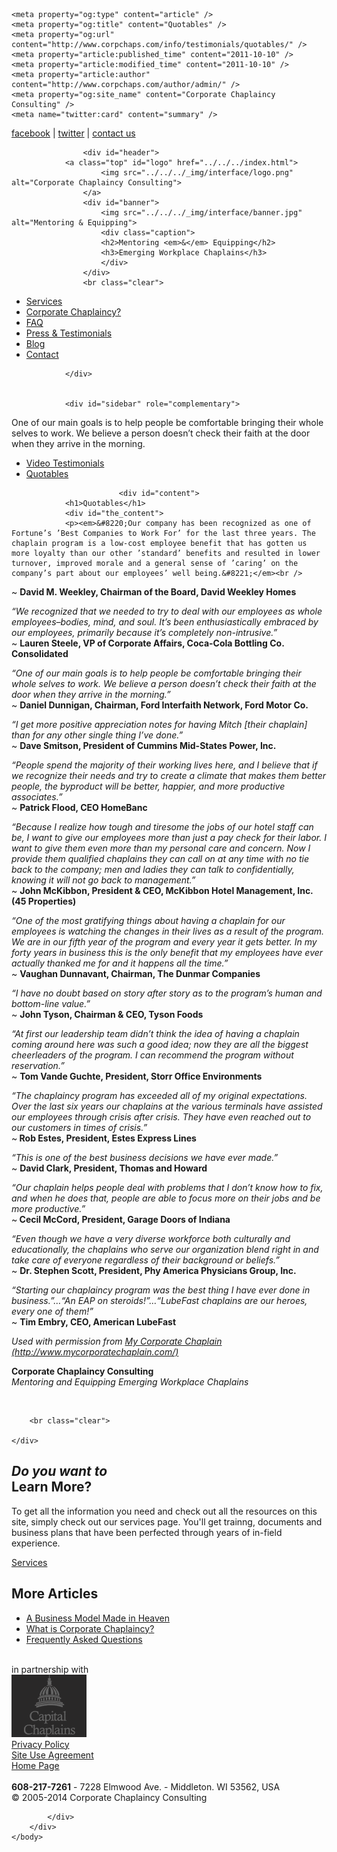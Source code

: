<!DOCTYPE html>
<html dir="ltr" lang="en-US" xmlns:og="http://ogp.me/ns#" xmlns:fb="http://ogp.me/ns/fb#">
<head>
<meta http-equiv="Content-Type" content="text/html; charset=UTF-8" />
<title>Quotables &laquo;  Corporate Chaplaincy Consulting</title>
<link rel="Shortcut Icon" href="../../../_img/favicon.ico">
<link rel="stylesheet" href="../../../_css/style.css" type="text/css" media="screen" />
<link rel="stylesheet" href="../../../_css/print.css" type="text/css" media="print" />
<link rel="pingback" href="../../../xmlrpc.php" />
<script type="text/javascript" src="../../../_js/jquery-1.3.2.min.js"></script>
<script type="text/javascript" src="../../../_js/fancybox/jquery.mousewheel-3.0.2.pack.js"></script>
<script type="text/javascript" src="../../../_js/fancybox/jquery.fancybox-1.3.1.js"></script>
<link rel="stylesheet" type="text/css" href="../../../_js/fancybox/jquery.fancybox-1.3.1.css" media="screen" />

<!-- SEO Ultimate (http://www.seodesignsolutions.com/wordpress-seo/) -->
	<meta property="og:type" content="article" />
	<meta property="og:title" content="Quotables" />
	<meta property="og:url" content="http://www.corpchaps.com/info/testimonials/quotables/" />
	<meta property="article:published_time" content="2011-10-10" />
	<meta property="article:modified_time" content="2011-10-10" />
	<meta property="article:author" content="http://www.corpchaps.com/author/admin/" />
	<meta property="og:site_name" content="Corporate Chaplaincy Consulting" />
	<meta name="twitter:card" content="summary" />
<!-- /SEO Ultimate -->

<link rel="alternate" type="application/rss+xml" title="Corporate Chaplaincy Consulting &raquo; Feed" href="../../../feed/index.html" />
<link rel="alternate" type="application/rss+xml" title="Corporate Chaplaincy Consulting &raquo; Comments Feed" href="../../../comments/feed/index.html" />
<link rel="alternate" type="application/rss+xml" title="Corporate Chaplaincy Consulting &raquo; Quotables Comments Feed" href="feed/index.html" />
<link rel='stylesheet' id='wpsc-thickbox-css'  href='../../../wp-content/plugins/wp-e-commerce/wpsc-core/js/thickbox.css%3Fver=3.8.9.2.625469.css' type='text/css' media='all' />
<link rel='stylesheet' id='wpsc-theme-css-css'  href='../../../wp-content/themes/corpchaps/wpsc-default.css%3Fver=3.8.9.2.625469.css' type='text/css' media='all' />
<style type='text/css'>

		/*
		* Default View Styling
		*/
		div.default_product_display div.textcol{
			margin-left: 106px !important;
			min-height: 96px;
			_height: 96px;
		}

		div.default_product_display  div.textcol div.imagecol{
			position:absolute;
			top:0px;
			left: 0px;
			margin-left: -106px !important;
		}

		div.default_product_display  div.textcol div.imagecol a img {
			width: 96px;
			height: 96px;
		}

		.wpsc_category_grid_item  {
			display:block;
			float:left;
			width: 96px;
			height: 96px;
		}
		.wpsc_category_grid_item  span{
			position:relative;
			top:10.4444444444px;
		}
		div.default_product_display div.item_no_image a  {
			width: 94px;
		}

		div.default_product_display .imagecol img.no-image, #content div.default_product_display .imagecol img.no-image {
			width: 96px;
			height: 96px;
        }

		
		/*
		* Single View Styling
		*/

		div.single_product_display div.item_no_image  {
			width: 126px;
			height: 126px;
		}
		div.single_product_display div.item_no_image a  {
			width: 126px;
		}

		div.single_product_display div.textcol{
			margin-left: 138px !important;
			min-height: 128px;
			_height: 128px;
		}


		div.single_product_display  div.textcol div.imagecol{
			position:absolute;

			margin-left: -138px !important;
		}

		div.single_product_display  div.textcol div.imagecol a img {
			width: 128px;
			height: 128px;
		}

	div#categorydisplay{
		display: block;
	}

	div#branddisplay{
		display: none;
	}

</style>
<link rel='stylesheet' id='wpsc-theme-css-compatibility-css'  href='../../../wp-content/plugins/wp-e-commerce/wpsc-theme/compatibility.css%3Fver=3.8.9.2.625469.css' type='text/css' media='all' />
<script type='text/javascript' src='../../../wp-includes/js/jquery/jquery.js%3Fver=1.7.2'></script>
<script type='text/javascript' src='../../../wp-content/plugins/wp-e-commerce/wpsc-core/js/wp-e-commerce.js%3Fver=3.8.9.2.625469'></script>
<script type='text/javascript' src='../../../wp-content/plugins/wp-e-commerce/wpsc-core/js/jquery.infieldlabel.min.js%3Fver=3.8.9.2.625469'></script>
<script type='text/javascript' src='../../../wp-content/plugins/wp-e-commerce/wpsc-core/js/ajax.js%3Fver=3.8.9.2.625469'></script>
<script type='text/javascript'>
/* <![CDATA[ */
var wpsc_ajax = {"ajaxurl":"http:\/\/www.corpchaps.com\/wp-admin\/admin-ajax.php","spinner":"http:\/\/www.corpchaps.com\/wp-admin\/images\/wpspin_light.gif","no_quotes":"It appears that there are no shipping quotes for the shipping information provided.  Please check the information and try again."};
/* ]]> */
</script>
<script type='text/javascript' src='../../../index.php%3Fwpsc_user_dynamic_js=true&amp;ver=3.8.9.2.625469'></script>
<script type='text/javascript' src='../../../wp-content/plugins/wp-e-commerce/wpsc-admin/js/jquery.livequery.js%3Fver=1.0.3'></script>
<script type='text/javascript' src='../../../wp-content/plugins/wp-e-commerce/wpsc-core/js/user.js%3Fver=3.8.9.2625469'></script>
<script type='text/javascript' src='../../../wp-content/plugins/wp-e-commerce/wpsc-core/js/thickbox.js%3Fver=Instinct_e-commerce'></script>
<link rel="EditURI" type="application/rsd+xml" title="RSD" href="../../../xmlrpc.php%3Frsd" />
<link rel="wlwmanifest" type="application/wlwmanifest+xml" href="../../../wp-includes/wlwmanifest.xml" /> 
<link rel='prev' title='Video Testimonials' href='../index.html' />
<link rel='next' title='Research' href='../../../research.html' />
<meta name="generator" content="WordPress 3.4.2" />
<link rel='canonical' href='index.html' />
<link rel='alternate' type='application/rss+xml' title='Corporate Chaplaincy Consulting Product List RSS' href='../../../index.html%3Fwpsc_action=rss'/><script type="text/javascript">

  var _gaq = _gaq || [];
  _gaq.push(['_setAccount', 'UA-23679465-1']);
  _gaq.push(['_trackPageview']);

  (function() {
    var ga = document.createElement('script'); ga.type = 'text/javascript'; ga.async = true;
    ga.src = ('https:' == document.location.protocol ? 'https://ssl' : 'http://www') + '.google-analytics.com/ga.js';
    var s = document.getElementsByTagName('script')[0]; s.parentNode.insertBefore(ga, s);
  })();

</script>
</head>
<body class="page page-id-708 page-child parent-pageid-278 page-template-default">
	<div id="topbar" class="outer">
			<a target="_blank" href="http://www.facebook.com/pages/Corporate-Chaplaincy-Consulting/240905042597630?v=info">facebook</a> | <a target="_blank" href="http://twitter.com/stevewcook">twitter</a> | <a href="../../../contact-us/index.html">contact us</a>
	</div>

<div id="main" class="outer">
	 <div class="container">

					<div id="header">
				<a class="top" id="logo" href="../../../index.html">
						<img src="../../../_img/interface/logo.png" alt="Corporate Chaplaincy Consulting">
					</a>
					<div id="banner">
						<img src="../../../_img/interface/banner.jpg" alt="Mentoring & Equipping">
						<div class="caption">
						<h2>Mentoring <em>&</em> Equipping</h2>
						<h3>Emerging Workplace Chaplains</h3>
						</div>
					</div>
					<br class="clear">


 <ul id="subnav">  
 <li class="page_item page-item-197"><a href="../../services/index.html">Services</a></li>
<li class="page_item page-item-12"><a href="../../what-is-cc-why-should-i-care/index.html">Corporate Chaplaincy?</a></li>
<li class="page_item page-item-148"><a href="../../faq/index.html">FAQ</a></li>
<li class="page_item page-item-278 current_page_ancestor current_page_parent"><a href="../index.html">Press &#038; Testimonials</a></li>
 
<li><a href="../../../category/blog/index.html">Blog</a></li>
<li><a href="../../../contact-us/index.html">Contact</a></li>
 </ul>  



				</div>


				<div id="sidebar" role="complementary">
<div id="excerpt">One of our main goals is to help people be comfortable bringing their whole selves to work. We believe a person doesn’t check their faith at the door when they arrive in the morning.</div><ul id="sub-pages"><li><a href="../index.html">Video Testimonials</a></li><li><a href="index.html">Quotables</a></li></ul></div>




				
							<div id="content">
				<h1>Quotables</h1>
				<div id="the_content">
				<p><em>&#8220;Our company has been recognized as one of Fortune’s ’Best Companies to Work For’ for the last three years. The chaplain program is a low-cost employee benefit that has gotten us more loyalty than our other ’standard’ benefits and resulted in lower turnover, improved morale and a general sense of ’caring’ on the company’s part about our employees’ well being.&#8221;</em><br />
~ <strong>David M. Weekley, Chairman of the Board, David Weekley Homes</strong></p>
<p><em>&#8220;We recognized that we needed to try to deal with our employees as whole employees&#8211;bodies, mind, and soul. It&#8217;s been enthusiastically embraced by our employees, primarily because it&#8217;s completely non-intrusive.&#8221;</em><br />
~ <strong>Lauren Steele, VP of Corporate Affairs, Coca-Cola Bottling Co. Consolidated</strong></p>
<p><em>“One of our main goals is to help people be comfortable bringing their whole selves to work. We believe a person doesn’t check their faith at the door when they arrive in the morning.”</em><br />
~ <strong>Daniel Dunnigan, Chairman, Ford Interfaith Network, Ford Motor Co.</strong></p>
<p><em>&#8220;I get more positive appreciation notes for having Mitch [their chaplain] than for any other single thing I&#8217;ve done.&#8221;</em><br />
~ <strong>Dave Smitson, President of Cummins Mid-States Power, Inc.</strong></p>
<p><em>&#8220;People spend the majority of their working lives here, and I believe that if we recognize their needs and try to create a climate that makes them better people, the byproduct will be better, happier, and more productive associates.&#8221;</em><br />
~ <strong>Patrick Flood, CEO HomeBanc</strong></p>
<p><em>&#8220;Because I realize how tough and tiresome the jobs of our hotel staff can be, I want to give our employees more than just a pay check for their labor. I want to give them even more than my personal care and concern. Now I provide them qualified chaplains they can call on at any time with no tie back to the company; men and ladies they can talk to confidentially, knowing it will not go back to management.&#8221;</em><br />
~ <strong>John McKibbon, President &amp; CEO, McKibbon Hotel Management, Inc. (45 Properties)</strong></p>
<p><em>“One of the most gratifying things about having a chaplain for our employees is watching the changes in their lives as a result of the program. We are in our fifth year of the program and every year it gets better. In my forty years in business this is the only benefit that my employees have ever actually thanked me for and it happens all the time.”</em><br />
~ <strong>Vaughan Dunnavant, Chairman, The Dunmar Companies</strong></p>
<p><em>“I have no doubt based on story after story as to the program’s human and bottom-line value.”</em><br />
~ <strong>John Tyson, Chairman &amp; CEO, Tyson Foods</strong></p>
<p><em>“At first our leadership team didn’t think the idea of having a chaplain coming around here was such a good idea; now they are all the biggest cheerleaders of the program. I can recommend the program without reservation.”</em><br />
~ <strong>Tom Vande Guchte, President, Storr Office Environments</strong></p>
<p><em>“The chaplaincy program has exceeded all of my original expectations. Over the last six years our chaplains at the various terminals have assisted our employees through crisis after crisis. They have even reached out to our customers in times of crisis.”</em><br />
~<strong> Rob Estes, President, Estes Express Lines</strong></p>
<p><em>“This is one of the best business decisions we have ever made.”</em><br />
~ <strong>David Clark, President, Thomas and Howard</strong></p>
<p><em>“Our chaplain helps people deal with problems that I don’t know how to fix, and when he does that, people are able to focus more on their jobs and be more productive.”</em><br />
~<strong> Cecil McCord, President, Garage Doors of Indiana</strong></p>
<p><em>“Even though we have a very diverse workforce both culturally and educationally, the chaplains who serve our organization blend right in and take care of everyone regardless of their background or beliefs.”</em><br />
~ <strong>Dr. Stephen Scott, President, Phy America Physicians Group, Inc.</strong></p>
<p><em>“Starting our chaplaincy program was the best thing I have ever done in business.”&#8230;“An EAP on steroids!”&#8230;“LubeFast chaplains are our heroes, every one of them!”</em><br />
~ <strong>Tim Embry, CEO, American LubeFast</strong></p>
<p><em>Used with permission from <a href="http://www.mycorporatechaplain.com/">My Corporate Chaplain (http://www.mycorporatechaplain.com/)</a></em></p>
<p><strong>Corporate Chaplaincy Consulting</strong><br />
<em>Mentoring and Equipping Emerging Workplace Chaplains</em></p>
				</div>
				<br class="clear">
				</div>	
				
	
		
		<br class="clear">

	</div>

</div>
<div id="footertop" class="outer">
			<div class="container">
				<div id="learn">
					<h2><em>Do you want to </em><br/>Learn More?</h2>
					<p>
						To get all the information you need and check out all the resources on this site, simply check out our services page. You'll get trainng, documents and business plans that have been perfected through years of in-field experience.</p>
	<p><a class="arrow" href="../../services/index.html">Services</a></p>
</div>
	<div id="more">
		<h2><strong>More</strong> Articles</h2>
		<ul>
			<li class="first"><a href="../../../a-business-model-made-in-heaven/index.html">A Business Model Made in Heaven</a></li>
			<li><a href="../../what-is-cc-why-should-i-care/index.html">What is Corporate Chaplaincy?</a></li>
			<li class="last"><a href="../../faq/index.html">Frequently Asked Questions</a></li>
		</ul>
	</div>		
	<br class="clear">
</div>
</div>
<div id="footermiddle" class="outer">
			<div class="container">
				<div id="partnership" class="col">
					in partnership with<br>
					<a href="http://www.capchaps.org"><img src="../../../_img/interface/logo_footer.png" alt="Corporate Chaplaincy Consulting"></a>
				</div>
				<div id="copyright" class="col link">
					<a href="../../../copyright-information/index.html" class="dark box">Privacy Policy</a>
				</div>
				<div id="siteuse" class="col link">
					<a href="../../../statement-of-agreement-for-use-of-site/index.html" class="dark box">Site Use Agreement</a>
				</div>
<div id="backhome" class="col link">
					<a href="../../../index.html" class="dark box">Home Page</a>
				</div>
				<div id="social-links" class="col link">
			<a href="http://www.vimeo.com/corpchaps/videos" id="vimeo" target="_blank"class="icon"><img src="../../../_img/interface/transparent.png" alt="vimeo"></a>
			<a href="http://www.facebook.com/pages/Corporate-Chaplaincy-Consulting/240905042597630?v=info" id="facebook" target="_blank" class="icon"><img src="../../../_img/interface/transparent.png" alt="facebook"></a>
							<a href="http://twitter.com/stevewcook" id="twitter" target="_blank" class="icon"><img src="../../../_img/interface/transparent.png" alt="twitter"></a>		
				</div>
			</div>
		</div>
		<div id="footerbottom" class="outer">
			<div class="container">
				<strong>608-217-7261</strong> - 7228 Elmwood Ave. - Middleton. WI 53562, USA<br>
				&copy; 2005-2014 Corporate Chaplaincy Consulting<br>


			</div>
		</div>
	</body>
</html>